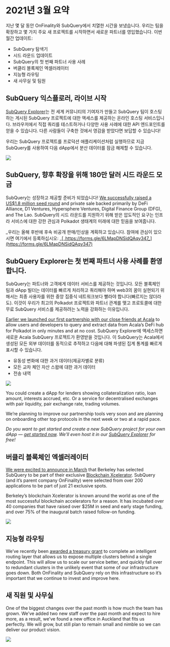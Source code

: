 # 2021년 3월 요약

지난 몇 달 동안 OnFinality와 SubQuery에서 치열한 시간을 보냈습니다. 우리는 팀을 확장하고 몇 가지 주요 새 프로젝트를 시작하면서 새로운 파트너를 영입했습니다. 이번 월간 업데이트:

- SubQuery 탐색기
- 시드 라운드 업데이트
- SubQuery의 첫 번째 파트너 사용 사례
- 버클리 블록체인 엑셀러레이터
- 지능형 라우팅
- 새 사무실 및 팀원

## SubQuery 익스플로러, 라이브 시작

[SubQuery Explorer](https://explorer.subquery.network/)는 전 세계 커뮤니티의 기여자가 만들고 SubQuery 팀이 호스팅하는 게시된 SubQuery 프로젝트에 대한 액세스를 제공하는 온라인 호스팅 서비스입니다. 브라우저에서 직접 쿼리를 테스트하거나 다양한 사용 사례에 대한 API 엔드포인트를 얻을 수 있습니다. 다른 사람들이 구축한 것에서 영감을 받았다면 보답할 수 있습니다!

우리는 SubQuery 프로젝트를 프로덕션 애플리케이션처럼 실행하므로 지금 SubQuery를 사용하여 다음 dApp에서 분산 데이터를 잠금 해제할 수 있습니다.

![](https://miro.medium.com/max/1400/1*GE-Y6XKNOkj_MKY4ZuM5oQ.png)

## **SubQuery, 향후 확장을 위해 180만 달러 시드 라운드 모금**

SubQuery는 성장하고 제공할 준비가 되었습니다! [We successfully raised a US$1.8 million seed round](../blogs/20210312-SubQuery-Raises-%241.8M-Seed-Round-for-Future-Expansion.md) and private sale backed primarily by DeFi Alliance, D1 Ventures, Hypersphere Ventures, Digital Finance Group (DFG), and The Lao. SubQuery의 시드 라운드를 지원하기 위해 받은 압도적인 요구는 인프라 서비스에 대한 강한 관심과 Polkadot 생태계의 미래에 대한 믿음을 보여줍니다.

_우리는 올해 후반에 후속 비공개 판매/인상을 계획하고 있습니다. 참여에 관심이 있으시면 여기에서 등록하십시오: _[_https://forms.gle/6LMapDNSidQAqy347_](https://forms.gle/6LMapDNSidQAqy347)

## **SubQuery Explorer는 첫 번째 파트너 사용 사례를 환영합니다.**

SubQuery는 파트너와 고객에게 데이터 서비스를 제공하는 것입니다. 모든 블록체인 팀과 dApp 빌더는 데이터를 빠르게 처리하고 쿼리해야 하며 web3의 꿈이 실현되기 위해서는 최종 사용자를 위한 중앙 집중식 네트워크보다 빨라야 합니다(빠르지는 않더라도). 이것이 우리가 최고의 Polkadot 프로젝트와 파트너 관계를 맺고 프로토콜에 대한 무료 SubQuery 서비스를 제공하려는 노력을 강화하는 이유입니다.

[Earlier we launched our first partnership with our close friends at Acala](../customer_announcements/20210316-SubQuery-Integrates-Acala-to-Aggregate-and-Serve-DeFi-Data-to-Polkadot-and-Kusama-Builders.md) to allow users and developers to query and extract data from Acala’s DeFi hub for Polkadot in only minutes and at no cost. SubQuery Explorer에 액세스하면 새로운 Acala SubQuery 프로젝트가 환영받을 것입니다. 이 SubQuery는 Acala에서 생성된 모든 외부 데이터를 동적으로 추적하고 다음에 대해 파생된 집계 통계를 빠르게 표시할 수 있습니다.

- 유동성 변화에 대한 과거 데이터(제공자별로 분류)
- 모든 교차 체인 자산 스왑에 대한 과거 데이터
- 전송 내역

![](https://miro.medium.com/max/1400/0*LOig1jNfPTuVk73D)

You could create a dApp for lenders showing collateralization ratio, loan amount, interests accrued, etc. Or a service for decentralised exchanges with pair liquidity, pair exchange rate, trading volumes.

We’re planning to improve our partnership tools very soon and are planning on onboarding other top protocols in the next week or two at a rapid pace.

_Do you want to get started and create a new SubQuery project for your own dApp —_ [_get started now_](https://doc.subquery.network/quickstart.html)_. We’ll even host it in our_ [_SubQuery Explorer_](../blogs/20210305-Announcing-the-SubQuery-Explorer.md) _for free!_

## **버클리 블록체인 엑셀러레이터**

[We were excited to announce in March](../blogs/20210523-SubQuery-Joins-Berkeleys-Blockchain-Xcelerator.md) that Berkeley has selected SubQuery to be part of their exclusive [Blockchain Xcelerator](https://www.xcelerator.berkeley.edu/). SubQuery (and it’s parent company OnFinality) were selected from over 200 applications to be part of just 21 exclusive spots.

Berkeley’s blockchain Xcelerator is known around the world as one of the most successful blockchain accelerators for a reason. It has incubated over 40 companies that have raised over $25M in seed and early stage funding, and over 75% of the inaugural batch raised follow-on funding.

![](https://miro.medium.com/max/1400/0*t-_mRJaTnGDQO-VI)

## **지능형 라우팅**

We’ve recently been [awarded a treasury grant](https://kusama.polkassembly.io/treasury/72) to complete an intelligent routing layer that allows us to expose multiple clusters behind a single endpoint. This will allow us to scale our service better, and quickly fall over to redundant clusters in the unlikely event that some of our infrastructure goes down. Both OnFinality and SubQuery rely on this infrastructure so it’s important that we continue to invest and improve here.

## **새 직원 및 사무실**

One of the biggest changes over the past month is how much the team has grown. We’ve added two new staff over the past month and expect to hire more, as a result, we’ve found a new office in Auckland that fits us perfectly. We will grow, but still plan to remain small and nimble so we can deliver our product vision.

![](https://miro.medium.com/max/1400/1*cJZxerXHfgVGu4-7h2xw4Q.jpeg)
